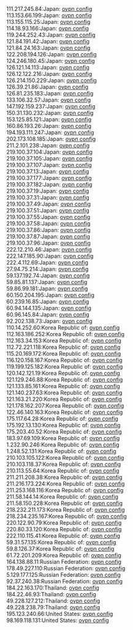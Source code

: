 111.217.245.84:Japan: [ovpn config](vpn/111_217_245_84.ovpn)  
113.153.66.199:Japan: [ovpn config](vpn/113_153_66_199.ovpn)  
113.155.115.25:Japan: [ovpn config](vpn/113_155_115_25.ovpn)  
114.18.93.166:Japan: [ovpn config](vpn/114_18_93_166.ovpn)  
119.244.252.43:Japan: [ovpn config](vpn/119_244_252_43.ovpn)  
121.84.191.42:Japan: [ovpn config](vpn/121_84_191_42.ovpn)  
121.84.24.163:Japan: [ovpn config](vpn/121_84_24_163.ovpn)  
122.208.194.126:Japan: [ovpn config](vpn/122_208_194_126.ovpn)  
124.246.180.45:Japan: [ovpn config](vpn/124_246_180_45.ovpn)  
126.121.14.113:Japan: [ovpn config](vpn/126_121_14_113.ovpn)  
126.12.122.216:Japan: [ovpn config](vpn/126_12_122_216.ovpn)  
126.214.150.229:Japan: [ovpn config](vpn/126_214_150_229.ovpn)  
126.39.21.86:Japan: [ovpn config](vpn/126_39_21_86.ovpn)  
126.81.235.183:Japan: [ovpn config](vpn/126_81_235_183.ovpn)  
133.106.32.57:Japan: [ovpn config](vpn/133_106_32_57.ovpn)  
147.192.159.237:Japan: [ovpn config](vpn/147_192_159_237.ovpn)  
150.31.130.232:Japan: [ovpn config](vpn/150_31_130_232.ovpn)  
153.125.85.121:Japan: [ovpn config](vpn/153_125_85_121.ovpn)  
160.86.193.26:Japan: [ovpn config](vpn/160_86_193_26.ovpn)  
194.193.111.247:Japan: [ovpn config](vpn/194_193_111_247.ovpn)  
202.173.108.185:Japan: [ovpn config](vpn/202_173_108_185.ovpn)  
211.2.101.238:Japan: [ovpn config](vpn/211_2_101_238.ovpn)  
219.100.37.104:Japan: [ovpn config](vpn/219_100_37_104.ovpn)  
219.100.37.105:Japan: [ovpn config](vpn/219_100_37_105.ovpn)  
219.100.37.107:Japan: [ovpn config](vpn/219_100_37_107.ovpn)  
219.100.37.13:Japan: [ovpn config](vpn/219_100_37_13.ovpn)  
219.100.37.177:Japan: [ovpn config](vpn/219_100_37_177.ovpn)  
219.100.37.182:Japan: [ovpn config](vpn/219_100_37_182.ovpn)  
219.100.37.19:Japan: [ovpn config](vpn/219_100_37_19.ovpn)  
219.100.37.31:Japan: [ovpn config](vpn/219_100_37_31.ovpn)  
219.100.37.49:Japan: [ovpn config](vpn/219_100_37_49.ovpn)  
219.100.37.51:Japan: [ovpn config](vpn/219_100_37_51.ovpn)  
219.100.37.55:Japan: [ovpn config](vpn/219_100_37_55.ovpn)  
219.100.37.58:Japan: [ovpn config](vpn/219_100_37_58.ovpn)  
219.100.37.86:Japan: [ovpn config](vpn/219_100_37_86.ovpn)  
219.100.37.87:Japan: [ovpn config](vpn/219_100_37_87.ovpn)  
219.100.37.96:Japan: [ovpn config](vpn/219_100_37_96.ovpn)  
222.12.210.46:Japan: [ovpn config](vpn/222_12_210_46.ovpn)  
222.147.185.90:Japan: [ovpn config](vpn/222_147_185_90.ovpn)  
222.4.112.69:Japan: [ovpn config](vpn/222_4_112_69.ovpn)  
27.94.75.214:Japan: [ovpn config](vpn/27_94_75_214.ovpn)  
59.137.192.74:Japan: [ovpn config](vpn/59_137_192_74.ovpn)  
59.85.81.137:Japan: [ovpn config](vpn/59_85_81_137.ovpn)  
59.86.99.181:Japan: [ovpn config](vpn/59_86_99_181.ovpn)  
60.150.204.195:Japan: [ovpn config](vpn/60_150_204_195.ovpn)  
60.239.16.85:Japan: [ovpn config](vpn/60_239_16_85.ovpn)  
60.94.144.135:Japan: [ovpn config](vpn/60_94_144_135.ovpn)  
60.96.145.84:Japan: [ovpn config](vpn/60_96_145_84.ovpn)  
92.202.138.73:Japan: [ovpn config](vpn/92_202_138_73.ovpn)  
110.14.252.60:Korea Republic of: [ovpn config](vpn/110_14_252_60.ovpn)  
112.163.186.252:Korea Republic of: [ovpn config](vpn/112_163_186_252.ovpn)  
112.163.34.153:Korea Republic of: [ovpn config](vpn/112_163_34_153.ovpn)  
112.72.221.118:Korea Republic of: [ovpn config](vpn/112_72_221_118.ovpn)  
115.20.169.172:Korea Republic of: [ovpn config](vpn/115_20_169_172.ovpn)  
116.120.158.167:Korea Republic of: [ovpn config](vpn/116_120_158_167.ovpn)  
119.199.125.182:Korea Republic of: [ovpn config](vpn/119_199_125_182.ovpn)  
120.142.121.19:Korea Republic of: [ovpn config](vpn/120_142_121_19.ovpn)  
121.129.246.88:Korea Republic of: [ovpn config](vpn/121_129_246_88.ovpn)  
121.133.85.161:Korea Republic of: [ovpn config](vpn/121_133_85_161.ovpn)  
121.140.237.63:Korea Republic of: [ovpn config](vpn/121_140_237_63.ovpn)  
121.163.21.220:Korea Republic of: [ovpn config](vpn/121_163_21_220.ovpn)  
121.178.162.207:Korea Republic of: [ovpn config](vpn/121_178_162_207.ovpn)  
122.46.140.163:Korea Republic of: [ovpn config](vpn/122_46_140_163.ovpn)  
175.117.64.28:Korea Republic of: [ovpn config](vpn/175_117_64_28.ovpn)  
175.192.13.130:Korea Republic of: [ovpn config](vpn/175_192_13_130.ovpn)  
175.203.40.52:Korea Republic of: [ovpn config](vpn/175_203_40_52.ovpn)  
183.97.69.109:Korea Republic of: [ovpn config](vpn/183_97_69_109.ovpn)  
1.232.90.246:Korea Republic of: [ovpn config](vpn/1_232_90_246.ovpn)  
1.248.52.131:Korea Republic of: [ovpn config](vpn/1_248_52_131.ovpn)  
210.103.105.122:Korea Republic of: [ovpn config](vpn/210_103_105_122.ovpn)  
210.103.118.37:Korea Republic of: [ovpn config](vpn/210_103_118_37.ovpn)  
210.113.55.64:Korea Republic of: [ovpn config](vpn/210_113_55_64.ovpn)  
211.211.208.38:Korea Republic of: [ovpn config](vpn/211_211_208_38.ovpn)  
211.216.173.224:Korea Republic of: [ovpn config](vpn/211_216_173_224.ovpn)  
211.253.168.116:Korea Republic of: [ovpn config](vpn/211_253_168_116.ovpn)  
211.58.144.14:Korea Republic of: [ovpn config](vpn/211_58_144_14.ovpn)  
211.58.150.228:Korea Republic of: [ovpn config](vpn/211_58_150_228.ovpn)  
218.232.211.173:Korea Republic of: [ovpn config](vpn/218_232_211_173.ovpn)  
218.234.235.167:Korea Republic of: [ovpn config](vpn/218_234_235_167.ovpn)  
220.122.90.79:Korea Republic of: [ovpn config](vpn/220_122_90_79.ovpn)  
220.80.33.120:Korea Republic of: [ovpn config](vpn/220_80_33_120.ovpn)  
222.110.115.41:Korea Republic of: [ovpn config](vpn/222_110_115_41.ovpn)  
59.31.57.135:Korea Republic of: [ovpn config](vpn/59_31_57_135.ovpn)  
59.8.126.37:Korea Republic of: [ovpn config](vpn/59_8_126_37.ovpn)  
61.72.201.209:Korea Republic of: [ovpn config](vpn/61_72_201_209.ovpn)  
164.138.88.11:Russian Federation: [ovpn config](vpn/164_138_88_11.ovpn)  
178.49.227.110:Russian Federation: [ovpn config](vpn/178_49_227_110.ovpn)  
5.129.177.125:Russian Federation: [ovpn config](vpn/5_129_177_125.ovpn)  
92.37.240.38:Russian Federation: [ovpn config](vpn/92_37_240_38.ovpn)  
184.22.163.170:Thailand: [ovpn config](vpn/184_22_163_170.ovpn)  
184.22.46.93:Thailand: [ovpn config](vpn/184_22_46_93.ovpn)  
49.228.127.212:Thailand: [ovpn config](vpn/49_228_127_212.ovpn)  
49.228.238.79:Thailand: [ovpn config](vpn/49_228_238_79.ovpn)  
195.123.240.66:United States: [ovpn config](vpn/195_123_240_66.ovpn)  
98.169.118.131:United States: [ovpn config](vpn/98_169_118_131.ovpn)  
